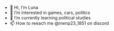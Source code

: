 - 👋 Hi, I’m Luna
- 👀 I’m interested in games, cars, politics
- 🌱 I’m currently learning political studies
- 📫 How to reeach me @menp23_1851 on discord

<!---
Menp23/Menp23 is a ✨ special ✨ repository because its `README.md` (this file) appears on your GitHub profile.
You can click the Preview link to take a look at your changes.
--->
